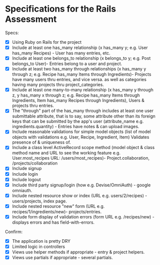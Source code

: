 # Specifications for the Rails Assessment

Specs:
- [x] Using Ruby on Rails for the project
- [x] Include at least one has_many relationship (x has_many y; e.g. User has_many Recipes) - User has many entries, etc.
- [x] Include at least one belongs_to relationship (x belongs_to y; e.g. Post belongs_to User)- Entries belong to a user and project.
- [x] Include at least two has_many through relationships (x has_many y through z; e.g. Recipe has_many Items through Ingredients)- Projects have many users thru entries, and vice versa. as well as categories having many projects thru project_categories.
- [x] Include at least one many-to-many relationship (x has_many y through z, y has_many x through z; e.g. Recipe has_many Items through Ingredients, Item has_many Recipes through Ingredients), Users & projects thru entries.
- [x] The "through" part of the has_many through includes at least one user submittable attribute, that is to say, some attribute other than its foreign keys that can be submitted by the app's user (attribute_name e.g. ingredients.quantity) - Entries have notes & can upload images.
- [x] Include reasonable validations for simple model objects (list of model objects with validations e.g. User, Recipe, Ingredient, Item) Validates presence of & uniqueness of. 
- [x] Include a class level ActiveRecord scope method (model object & class method name and URL to see the working feature e.g. User.most_recipes URL: /users/most_recipes)- Project.collaboration, /projects/collaboration
- [x] Include signup
- [x] Include login
- [x] Include logout
- [x] Include third party signup/login (how e.g. Devise/OmniAuth) - google omniauth.
- [x] Include nested resource show or index (URL e.g. users/2/recipes) - users/projects, index page.
- [x] Include nested resource "new" form (URL e.g. recipes/1/ingredients/new)- projects/entries.
- [x] Include form display of validation errors (form URL e.g. /recipes/new) - displays errors and has field-with-errors.

Confirm:
- [x] The application is pretty DRY
- [x] Limited logic in controllers
- [x] Views use helper methods if appropriate - entry & project helpers.
- [x] Views use partials if appropriate - several partials.